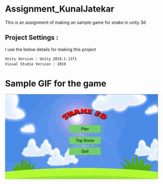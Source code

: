 # Assignment_KunalJatekar
This is an assignment of making an sample game for snake in unity 3d

## Project Settings :

I use the below details for making this project

```bash
Unity Version : Unity 2019.1.13f1
Visual Studio Version : 2019
```

# Sample GIF for the game

![](Snake3d.gif)
